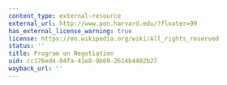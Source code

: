 ```yaml
---
content_type: external-resource
external_url: http://www.pon.harvard.edu/?floater=99
has_external_license_warning: true
license: https://en.wikipedia.org/wiki/All_rights_reserved
status: ''
title: Program on Negotiation
uid: cc176ed4-04fa-41e8-9b69-2614b4402b27
wayback_url: ''
---
```

